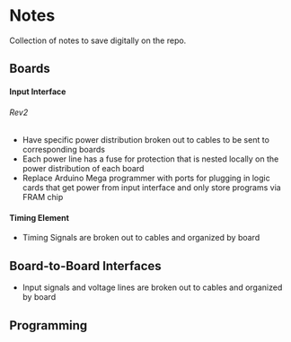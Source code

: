 # Notes
Collection of notes to save digitally on the repo.

## Boards
#### Input Interface
###### Rev2
- Have specific power distribution broken out to cables to be sent to corresponding boards
- Each power line has a fuse for protection that is nested locally on the power distribution of each board
- Replace Arduino Mega programmer with ports for plugging in logic cards that get power from input interface and only store programs via FRAM chip

#### Timing Element
- Timing Signals are broken out to cables and organized by board

## Board-to-Board Interfaces
- Input signals and voltage lines are broken out to cables and organized by board

## Programming
